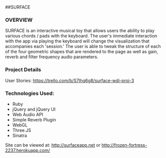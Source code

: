 ##SURFACE
<br>

### OVERVIEW
SURFACE is an interactive musical toy that allows users the ability to play
various chords / pads with the keyboard.  The user's immediate interaction with
the app via playing the keyboard will change the visualization that accompanies
each 'session.'  The user is able to tweak the structure of each of the four
geometric shapes that are rendered to the page as well as gain, reverb and filter
frequency audio parameters.

### Project Details
User Stories:
https://trello.com/b/S7lhq6g8/surface-wdi-proj-3

### Technologies Used:
* Ruby
* jQuery and jQuery UI
* Web Audio API
* Simple Reverb Plugin
* WebGL
* Three.JS
* Sinatra

Site can be viewed at: http://surfaceapp.net or http://frozen-fortress-2237.herokuapp.com/
